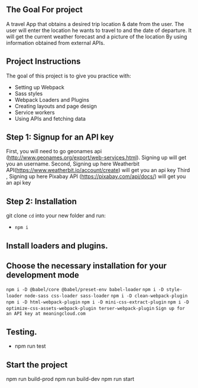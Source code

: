 
## The Goal For project
A travel App that obtains a desired trip location & date from the user.
The user will enter the location he wants to travel to and the date of departure. It will get the current weather forecast and a picture of the location
 By using information obtained from external APIs. 
## Project Instructions
The goal of this project is to give you practice with:
- Setting up Webpack
- Sass styles
- Webpack Loaders and Plugins
- Creating layouts and page design
- Service workers
- Using APIs and fetching data 


## Step 1: Signup for an API key
First, you will need to go geonames api (http://www.geonames.org/export/web-services.html). Signing up will get you an username. 
Second,  Signing up here Weatherbit API(https://www.weatherbit.io/account/create) will get you an api key
Third ,  Signing up here Pixabay API  (https://pixabay.com/api/docs/) will get you an api key
## Step 2: Installation
git clone <repo>
`cd` into your new folder and run:
- `npm i`

## Install loaders and plugins.
## Choose the necessary installation for your development mode
`npm i -D @babel/core @babel/preset-env babel-loader`
`npm i -D style-loader node-sass css-loader sass-loader`
`npm i -D clean-webpack-plugin`
`npm i -D html-webpack-plugin`
`npm i -D mini-css-extract-plugin`
`npm i -D optimize-css-assets-webpack-plugin terser-webpack-plugin`
`Sign up for an API key at meaningcloud.com`

## Testing. 
- npm run test
## Start the project 
npm run build-prod
npm run build-dev
npm run start



